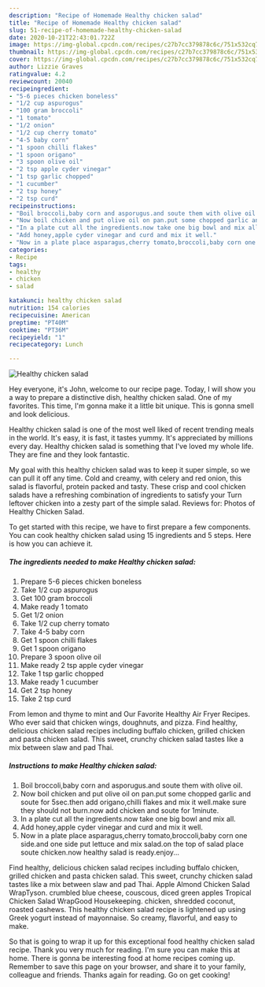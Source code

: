 ```yaml
---
description: "Recipe of Homemade Healthy chicken salad"
title: "Recipe of Homemade Healthy chicken salad"
slug: 51-recipe-of-homemade-healthy-chicken-salad
date: 2020-10-21T22:43:01.722Z
image: https://img-global.cpcdn.com/recipes/c27b7cc379878c6c/751x532cq70/healthy-chicken-salad-recipe-main-photo.jpg
thumbnail: https://img-global.cpcdn.com/recipes/c27b7cc379878c6c/751x532cq70/healthy-chicken-salad-recipe-main-photo.jpg
cover: https://img-global.cpcdn.com/recipes/c27b7cc379878c6c/751x532cq70/healthy-chicken-salad-recipe-main-photo.jpg
author: Lizzie Graves
ratingvalue: 4.2
reviewcount: 20040
recipeingredient:
- "5-6 pieces chicken boneless"
- "1/2 cup aspurogus"
- "100 gram broccoli"
- "1 tomato"
- "1/2 onion"
- "1/2 cup cherry tomato"
- "4-5 baby corn"
- "1 spoon chilli flakes"
- "1 spoon origano"
- "3 spoon olive oil"
- "2 tsp apple cyder vinegar"
- "1 tsp garlic chopped"
- "1 cucumber"
- "2 tsp honey"
- "2 tsp curd"
recipeinstructions:
- "Boil broccoli,baby corn and asporugus.and soute them with olive oil."
- "Now boil chicken and put olive oil on pan.put some chopped garlic and soute for 5sec.then add origano,chilli flakes and mix it well.make sure they should not burn.now add chicken and soute for 1minute."
- "In a plate cut all the ingredients.now take one big bowl and mix all."
- "Add honey,apple cyder vinegar and curd and mix it well."
- "Now in a plate place asparagus,cherry tomato,broccoli,baby corn one side.and one side put lettuce and mix salad.on the top of salad place soute chicken.now healthy salad is ready.enjoy..."
categories:
- Recipe
tags:
- healthy
- chicken
- salad

katakunci: healthy chicken salad 
nutrition: 154 calories
recipecuisine: American
preptime: "PT40M"
cooktime: "PT36M"
recipeyield: "1"
recipecategory: Lunch

---
```



![Healthy chicken salad](https://img-global.cpcdn.com/recipes/c27b7cc379878c6c/751x532cq70/healthy-chicken-salad-recipe-main-photo.jpg)

Hey everyone, it's John, welcome to our recipe page. Today, I will show you a way to prepare a distinctive dish, healthy chicken salad. One of my favorites. This time, I'm gonna make it a little bit unique. This is gonna smell and look delicious.

Healthy chicken salad is one of the most well liked of recent trending meals in the world. It's easy, it is fast, it tastes yummy. It's appreciated by millions every day. Healthy chicken salad is something that I've loved my whole life. They are fine and they look fantastic.

My goal with this healthy chicken salad was to keep it super simple, so we can pull it off any time. Cold and creamy, with celery and red onion, this salad is flavorful, protein packed and tasty. These crisp and cool chicken salads have a refreshing combination of ingredients to satisfy your Turn leftover chicken into a zesty part of the simple salad. Reviews for: Photos of Healthy Chicken Salad.


To get started with this recipe, we have to first prepare a few components. You can cook healthy chicken salad using 15 ingredients and 5 steps. Here is how you can achieve it.

<!--inarticleads1-->

##### The ingredients needed to make Healthy chicken salad:

1. Prepare 5-6 pieces chicken boneless
1. Take 1/2 cup aspurogus
1. Get 100 gram broccoli
1. Make ready 1 tomato
1. Get 1/2 onion
1. Take 1/2 cup cherry tomato
1. Take 4-5 baby corn
1. Get 1 spoon chilli flakes
1. Get 1 spoon origano
1. Prepare 3 spoon olive oil
1. Make ready 2 tsp apple cyder vinegar
1. Take 1 tsp garlic chopped
1. Make ready 1 cucumber
1. Get 2 tsp honey
1. Take 2 tsp curd


From lemon and thyme to mint and Our Favorite Healthy Air Fryer Recipes. Who ever said that chicken wings, doughnuts, and pizza. Find healthy, delicious chicken salad recipes including buffalo chicken, grilled chicken and pasta chicken salad. This sweet, crunchy chicken salad tastes like a mix between slaw and pad Thai. 

<!--inarticleads2-->

##### Instructions to make Healthy chicken salad:

1. Boil broccoli,baby corn and asporugus.and soute them with olive oil.
1. Now boil chicken and put olive oil on pan.put some chopped garlic and soute for 5sec.then add origano,chilli flakes and mix it well.make sure they should not burn.now add chicken and soute for 1minute.
1. In a plate cut all the ingredients.now take one big bowl and mix all.
1. Add honey,apple cyder vinegar and curd and mix it well.
1. Now in a plate place asparagus,cherry tomato,broccoli,baby corn one side.and one side put lettuce and mix salad.on the top of salad place soute chicken.now healthy salad is ready.enjoy...


Find healthy, delicious chicken salad recipes including buffalo chicken, grilled chicken and pasta chicken salad. This sweet, crunchy chicken salad tastes like a mix between slaw and pad Thai. Apple Almond Chicken Salad WrapTyson. crumbled blue cheese, couscous, diced green apples Tropical Chicken Salad WrapGood Housekeeping. chicken, shredded coconut, roasted cashews. This healthy chicken salad recipe is lightened up using Greek yogurt instead of mayonnaise. So creamy, flavorful, and easy to make. 

So that is going to wrap it up for this exceptional food healthy chicken salad recipe. Thank you very much for reading. I'm sure you can make this at home. There is gonna be interesting food at home recipes coming up. Remember to save this page on your browser, and share it to your family, colleague and friends. Thanks again for reading. Go on get cooking!
